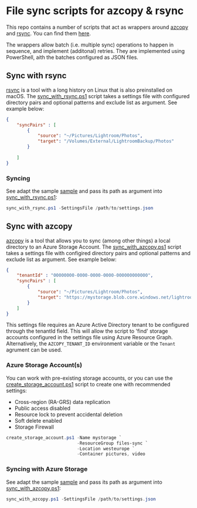 # File sync scripts for azcopy & rsync
This repo contains a number of scripts that act as wrappers around [azcopy](https://github.com/Azure/azure-storage-azcopy) and [rsync](https://github.com/WayneD/rsync). You can find them [here](./scripts).

The wrappers allow batch (i.e. multiple sync) operations to happen in sequence, and implement (additonal) retries. They are implemented using PowerShell, aith the batches configured as JSON files.

## Sync with rsync
[rsync](https://github.com/WayneD/rsync) is a tool with a long history on Linux that is also preinstalled on macOS. The [sync_with_rsync.ps1](./scripts/sync_with_rsync.ps1) script takes a settings file with configured directory pairs and optional patterns and exclude list as argument. See example below:

```json
{
    "syncPairs" : [
        {
            "source": "~/Pictures/Lightroom/Photos",
            "target": "/Volumes/External/LightroomBackup/Photos"
        }
        
    ]
}
```

### Syncing
See adapt the sample [sample](./scripts/rsync-settings.jsonc) and pass its path as argument into [sync_with_rsync.ps1](./scripts/sync_with_rsync.ps1):
```powershell
sync_with_rsync.ps1 -SettingsFile /path/to/settings.json
```

## Sync with azcopy 
[azcopy](https://github.com/Azure/azure-storage-azcopy) is a tool that allows you to sync (among other things) a local directory to an Azure Storage Account. The [sync_with_azcopy.ps1](./scripts/sync_with_azcopy.ps1) script takes a settings file with configired directory pairs and optional patterns and exclude list as argument. See example below:
```json
{
    "tenantId" : "00000000-0000-0000-0000-000000000000",
    "syncPairs" : [
        {
            "source": "~/Pictures/Lightroom/Photos",
            "target": "https://mystorage.blob.core.windows.net/lightroom/photos"
        }
    ]
}
```

This settings file requires an Azure Active Directory tenant to be configured through the tenantId field. This will allow the script to 'find' storage accounts configured in the settings file using Azure Resource Graph. Alternatively, the `AZCOPY_TENANT_ID` environment variable or the `Tenant` agrument can be used.

### Azure Storage Account(s)
You can work with pre-existing storage accounts, or you can use the [create_storage_account.ps1](./scripts/create_storage_account.ps1) script to create one with recommended settings: 
- Cross-region (RA-GRS) data replication
- Public access disabled
- Resource lock to prevent accidental deletion
- Soft delete enabled
- Storage Firewall 

```powershell
create_storage_account.ps1 -Name mystorage `
                           -ResourceGroup files-sync `
                           -Location westeurope `
                           -Container pictures, video
```

### Syncing with Azure Storage
See adapt the sample [sample](./scripts/azcopy-settings.jsonc) and pass its path as argument into [sync_with_azcopy.ps1](./scripts/sync_with_azcopy.ps1):
```powershell
sync_with_azcopy.ps1 -SettingsFile /path/to/settings.json
```